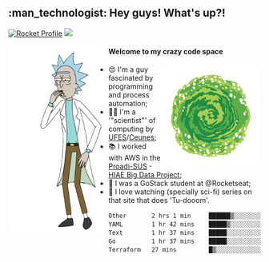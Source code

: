 
<h2> :man_technologist: Hey guys! What's up?!</h2>
                                                                         
[![Rocket Profile](https://img.shields.io/static/v1?label=Rocketseat&message=Profile&colorA=purple&color=black&logo=Rocket&logoColor=white)](https://app.rocketseat.com.br/me/elyabe)
<a href="https://www.linkedin.com/in/elyabe/"><img src="https://img.shields.io/badge/LinkedIn-informational?logo=linkedin"/></a>

<img align='left' src="https://raw.githubusercontent.com/Elyabe/Elyabe/master/images/rick-dancing.gif" width='200'>

                       
#### Welcome to my crazy code space 
<img align='right' src="https://raw.githubusercontent.com/Elyabe/elyabe/master/images/portal-3.gif" width='200'>

- :heart_eyes: I'm a guy fascinated by programming and process automation; 
- :office_worker: I'm a '"scientist"' of computing by [UFES](http://ufes.br)/[Ceunes](http://ceunes.ufes.br);
- :books: I worked with AWS in the [Proadi-SUS](https://www.einstein.br/responsabilidade-social/atuacao-com-o-ministerio-da-saude/proadi-sus) - [HIAE Big Data Project](https://www1.folha.uol.com.br/seminariosfolha/2019/05/cooperacao-entre-governo-e-hospital-leva-inteligencia-artificial-para-a-rede-publica.shtml);
- :rocket: I was a GoStack student at @Rocketseat;
- :movie_camera: I love watching (specially sci-fi) series on that site that does 'Tu-dooom'.

<!--START_SECTION:waka-->

```txt
Other       2 hrs 1 min     ██████▒░░░░░░░░░░░░░░░░░░   24.95 %
YAML        1 hr 42 mins    █████▒░░░░░░░░░░░░░░░░░░░   21.02 %
Text        1 hr 37 mins    █████░░░░░░░░░░░░░░░░░░░░   20.07 %
Go          1 hr 37 mins    █████░░░░░░░░░░░░░░░░░░░░   19.95 %
Terraform   27 mins         █▒░░░░░░░░░░░░░░░░░░░░░░░   05.71 %
```

<!--END_SECTION:waka-->
